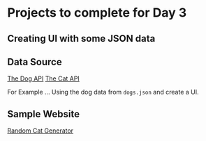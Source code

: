 # Projects to complete for Day 3

## Creating UI with some JSON data

## Data Source

[The Dog API](https://thecatapi.com/)
[The Cat API](https://thecatapi.com/)

For Example ...
Using the dog data from `dogs.json` and create a UI.

## Sample Website

[Random Cat Generator](http://randomcatgenerator.com/)
